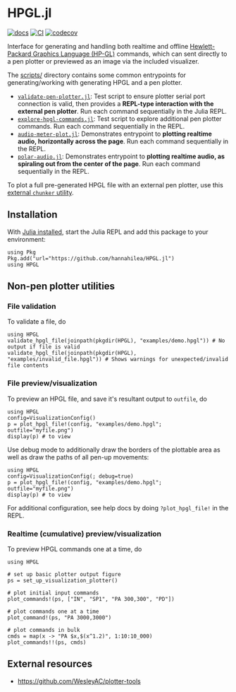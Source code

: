 # HPGL.jl

[![docs](https://img.shields.io/badge/docs-dev-blue.svg)](https://hannahilea.github.io/HPGL.jl/dev)
[![CI](https://github.com/hannahilea/HPGL.jl/actions/workflows/HPGL_CI.yml/badge.svg)](https://github.com/hannahilea/HPGL.jl/actions/workflows/HPGL_CI.yml)
[![codecov](https://codecov.io/gh/hannahilea/HPGL.jl/branch/main/graph/badge.svg?token=7pWFU40sqY)](https://app.codecov.io/gh/hannahilea/HPGL.jl)

Interface for generating and handling both realtime and offline [Hewlett-Packard Graphics Language (HP-GL)](https://en.wikipedia.org/wiki/HP-GL) commands, which can sent directly to a pen plotter or previewed as an image via the included visualizer.

The [scripts/](./scripts/) directory contains some common entrypoints for generating/working with generating HPGL and a pen plotter.

- [`validate-pen-plotter.jl`](./scripts/validate-pen-plotter.jl): Test script to ensure plotter serial port connection is valid, then provides a **REPL-type interaction with the external pen plotter**. Run each command sequentially in the Julia REPL.
- [`explore-hpgl-commands.jl`](./scripts/explore-hpgl-commands.jl): Test script to explore additional pen plotter commands. Run each command sequentially in the REPL.
- [`audio-meter-plot.jl`](./scripts/audio-meter-plot.jl): Demonstrates entrypoint to **plotting realtime audio, horizontally across the page**. Run each command sequentially in the REPL.
- [`polar-audio.jl`](./scripts/polar-audio.jl): Demonstrates entrypoint to **plotting realtime audio, as spiraling out from the center of the page**. Run each command sequentially in the REPL.

To plot a full pre-generated HPGL file with an external pen plotter, use this [external `chunker` utility](https://github.com/WesleyAC/plotter-tools/tree/4a285e167421d2a917561413cda4e8724e860f5c/chunker).

## Installation
With [Julia installed](https://julialang.org/downloads/), start the Julia REPL and add this package to your environment:
```
using Pkg
Pkg.add("url="https://github.com/hannahilea/HPGL.jl")
using HPGL
```

## Non-pen plotter utilities

### File validation

To validate a file, do
```
using HPGL
validate_hpgl_file(joinpath(pkgdir(HPGL), "examples/demo.hpgl")) # No output if file is valid
validate_hpgl_file(joinpath(pkgdir(HPGL), "examples/invalid_file.hpgl")) # Shows warnings for unexpected/invalid file contents
```

### File preview/visualization

To preview an HPGL file, and save it's resultant output to `outfile`, do
```
using HPGL
config=VisualizationConfig()
p = plot_hpgl_file!(config, "examples/demo.hpgl"; outfile="myfile.png")
display(p) # to view
```

Use debug mode to additionally draw the borders of the plottable area as well as draw the paths of all pen-up movements:
```
using HPGL
config=VisualizationConfig(; debug=true)
p = plot_hpgl_file!(config, "examples/demo.hpgl"; outfile="myfile.png")
display(p) # to view
```
For additional configuration, see help docs by doing `?plot_hpgl_file!` in the REPL.

### Realtime (cumulative) preview/visualization

To preview HPGL commands one at a time, do
```
using HPGL

# set up basic plotter output figure
ps = set_up_visualization_plotter()

# plot initial input commands
plot_commands!(ps, ["IN", "SP1", "PA 300,300", "PD"])

# plot commands one at a time
plot_command!(ps, "PA 3000,3000")

# plot commands in bulk
cmds = map(x -> "PA $x,$(x^1.2)", 1:10:10_000)
plot_commands!!(ps, cmds)
```

## External resources
- https://github.com/WesleyAC/plotter-tools

